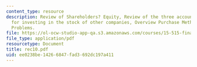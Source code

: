 ```yaml
---
content_type: resource
description: Review of Shareholders? Equity, Review of the three accounting methods
  for investing in the stock of other companies, Overview Purchase Method and Sample
  Problems.
file: https://ol-ocw-studio-app-qa.s3.amazonaws.com/courses/15-515-financial-accounting-fall-2003/ee0238be14266847fad3692dc197a411_rec10.pdf
file_type: application/pdf
resourcetype: Document
title: rec10.pdf
uid: ee0238be-1426-6847-fad3-692dc197a411
---
```

